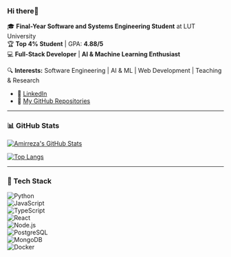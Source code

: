 ### Hi there👋

🎓 **Final-Year Software and Systems Engineering Student** at LUT University  
🏆 **Top 4% Student** | GPA: **4.88/5**  
💻 **Full-Stack Developer** | **AI & Machine Learning Enthusiast**  

🔍 **Interests:** Software Engineering | AI & ML | Web Development | Teaching & Research  

- 💼 [LinkedIn](https://www.linkedin.com/in/amirjjf/)  
- 📜 [My GitHub Repositories](https://github.com/Amirjjf?tab=repositories)  

---

### 📊 GitHub Stats  

[![Amirreza's GitHub Stats](https://github-readme-stats.vercel.app/api?username=Amirjjf&show_icons=true&theme=dark)](https://github.com/anuraghazra/github-readme-stats)  

[![Top Langs](https://github-readme-stats.vercel.app/api/top-langs/?username=Amirjjf&theme=dark&layout=compact)](https://github.com/anuraghazra/github-readme-stats)  

---

### 🚀 Tech Stack  
![Python](https://img.shields.io/badge/-Python-3776AB?style=flat&logo=python&logoColor=white)  
![JavaScript](https://img.shields.io/badge/-JavaScript-F7DF1E?style=flat&logo=javascript&logoColor=black)  
![TypeScript](https://img.shields.io/badge/-TypeScript-3178C6?style=flat&logo=typescript&logoColor=white)  
![React](https://img.shields.io/badge/-React-61DAFB?style=flat&logo=react&logoColor=black)  
![Node.js](https://img.shields.io/badge/-Node.js-339933?style=flat&logo=node.js&logoColor=white)  
![PostgreSQL](https://img.shields.io/badge/-PostgreSQL-4169E1?style=flat&logo=postgresql&logoColor=white)  
![MongoDB](https://img.shields.io/badge/-MongoDB-47A248?style=flat&logo=mongodb&logoColor=white)  
![Docker](https://img.shields.io/badge/-Docker-2496ED?style=flat&logo=docker&logoColor=white)  

